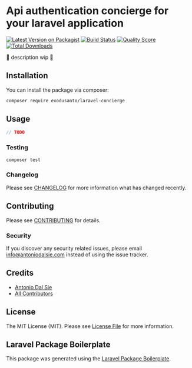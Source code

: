 # Api authentication concierge for your laravel application

[![Latest Version on Packagist](https://img.shields.io/packagist/v/exodusanto/laravel-concierge.svg?style=flat-square)](https://packagist.org/packages/exodusanto/laravel-concierge)
[![Build Status](https://img.shields.io/travis/exodusanto/laravel-concierge/master.svg?style=flat-square)](https://travis-ci.org/exodusanto/laravel-concierge)
[![Quality Score](https://img.shields.io/scrutinizer/g/exodusanto/laravel-concierge.svg?style=flat-square)](https://scrutinizer-ci.com/g/exodusanto/laravel-concierge)
[![Total Downloads](https://img.shields.io/packagist/dt/exodusanto/laravel-concierge.svg?style=flat-square)](https://packagist.org/packages/exodusanto/laravel-concierge)

🚧 description wip 🚧

## Installation

You can install the package via composer:

```bash
composer require exodusanto/laravel-concierge
```

## Usage

``` php
// TODO
```

### Testing

``` bash
composer test
```

### Changelog

Please see [CHANGELOG](CHANGELOG.md) for more information what has changed recently.

## Contributing

Please see [CONTRIBUTING](CONTRIBUTING.md) for details.

### Security

If you discover any security related issues, please email info@antoniodalsie.com instead of using the issue tracker.

## Credits

- [Antonio Dal Sie](https://github.com/exodusanto)
- [All Contributors](../../contributors)

## License

The MIT License (MIT). Please see [License File](LICENSE.md) for more information.

## Laravel Package Boilerplate

This package was generated using the [Laravel Package Boilerplate](https://laravelpackageboilerplate.com).

